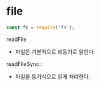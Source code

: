 # file

```javascript
const fs = require('fs');
```







readFile

- 파일은 기본적으로 비동기로 읽힌다. 

readFileSync : 

- 파일을 동기식으로 읽게 처리한다. 